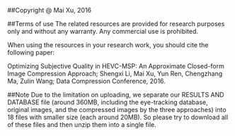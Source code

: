 ##Copyright @ Mai Xu, 2016

##Terms of use
The related resources are provided for research purposes only and without any warranty. Any commercial use is prohibited.

When using the resources in your research work, you should cite the following paper:

Optimizing Subjective Quality in HEVC-MSP: An Approximate Closed-form Image Compression Approach; Shengxi Li, Mai Xu, Yun Ren, Chengzhang Ma, Zulin Wang; Data Compression Conference, 2016.

##Note
Due to the limitation on uploading, we separate our RESULTS AND DATABASE file (around 360MB, including the eye-tracking database, original images, and the compressed images by the three approaches) into 18 files with smaller size (each around 20MB). So please try to download all of these files and then unzip them into a single file.
